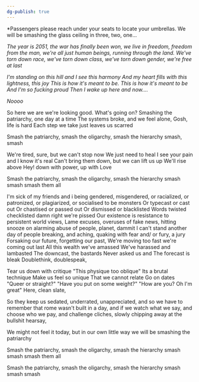 ```yaml
---
dg-publish: true
---
```

*Passengers please reach under your seats to locate your umbrellas. 
We will be smashing the glass ceiling in three, two, one...

*The year is 2051, the war has finally been won, 
we live in freedom, freedom from the man, 
we're all just human beings, running through the land. 
We've torn down race, we've torn down class, 
we've torn down gender, we're free at last*

*I'm standing on this hill and I see this harmony
And my heart fills with this lightness, this joy
This is how it's meant to be. 
This is how it's meant to be
And I'm so fucking proud
Then I wake up here and now....*

*Noooo*

So here we are we're looking good. What's going on?
Smashing the patriarchy, one day at a time
The systems broke, and we feel alone,
Gosh, life is hard
Each step we take just leaves us scarred

Smash the patriarchy, 
smash the oligarchy, 
smash the hierarchy 
smash, smash 

We're tired, sure, but we can't stop now
We just need to heal
I see your pain and I know it's real
Can't bring them down, but we can lift us up
We'll rise above
Hey! down with power, up with Love

Smash the patriarchy, 
smash the oligarchy, 
smash the hierarchy 
smash smash smash them all

I'm sick of my friends and i being gendered, misgendered, or
racialized, or patronized, or plagiarized, or socialised to be monsters
Or typecast or cast out
Or chastised or passed out
Or dismissed or blacklisted
Words twisted checklisted
damn right we're pissed
Our existence is resistance to persistent world views, Lame excuses,
overuses of fake news, hitting snooze on alarming abuse of people,
planet, dammit I can't stand another day of people breaking, and
aching, quaking with fear and/ or fury, a jury
Forsaking our future, forgetting our past,
We're moving too fast
we're coming out last
All this wealth we've amassed
We've harassed and lambasted
The downcast, the bastards
Never asked us and
The forecast is bleak
Doublethink, doublespeak,

Tear us down with critique
"This physique too oblique"
Its a brutal technique
Make us feel so unique
That we cannot relate
Go on dates
"Queer or straight?"
"Have you put on some weight?"
"How are you? Oh I'm great"
Here, clean slate,

So they keep us sedated, underrated, unappreciated, and so we have to
remember that rome wasn't built in a day, and if we watch what we say,
and choose who we pay, and challenge cliches, slowly chipping away at
the bullshit hearsay,

We might not feel it today, but in our own little way we will be
smashing the patriarchy

Smash the patriarchy, smash the oligarchy, smash the hierarchy smash
smash smash them all

Smash the patriarchy, smash the oligarchy, smash the hierarchy smash
smash smash
